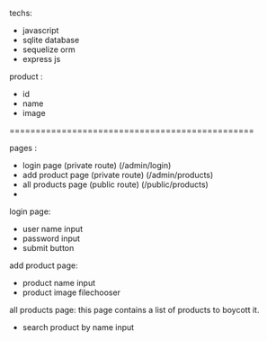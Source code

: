 techs:

- javascript
- sqlite database
- sequelize orm
- express js

product :

- id
- name
- image

===============================================

pages :

- login page (private route) (/admin/login)
- add product page (private route) (/admin/products)
- all products page (public route) (/public/products)
-

login page:

- user name input
- password input
- submit button

add product page:

- product name input
- product image filechooser

all products page:
this page contains a list of products to boycott it.

- search product by name input
